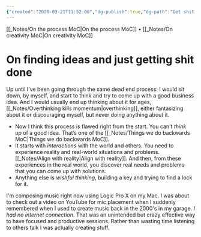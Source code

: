 ```yaml
---
{"created":"2020-03-21T11:52:00","dg-publish":true,"dg-path":"Get shit done.md","permalink":"/get-shit-done/","dgPassFrontmatter":true,"updated":"2024-12-22T16:24:04.276+01:00"}
---
```


[[_Notes/On the process MoC\|On the process MoC]] • [[_Notes/On creativity MoC\|On creativity MoC]]
# On finding ideas and just getting shit done

Up until I've been going through the same dead end process: I would sit down, by myself, and start to think and try to come up with a good business idea. And I would usually end up thinking about it for ages, [[_Notes/Overthinking kills momentum\|overthinking]], either fantasizing about it or discouraging myself, but never doing anything about it.

- Now I think this process is flawed right from the start. You can't *think up* of a good idea. That’s one of the [[_Notes/Things we do backwards MoC\|Things we do backwards MoC]].
- It starts with *interactions* with the world and others. You need to experience reality and real-world situations and problems. [[_Notes/Align with reality\|Align with reality]]. And then, from these experiences in the real world, you discover real needs and problems that you can come up with solutions.
- Anything else is *wishful thinking*, building a key and trying to find a lock for it.

I'm composing music right now using Logic Pro X on my Mac. I was about to check out a video on YouTube for mic placement when I suddenly remembered when I used to create music back in the 2000's in my garage. *I had no internet connection*. That was an unintended but crazy effective way to have focused and productive sessions. Rather than wasting time listening to others talk I was actually creating stuff.